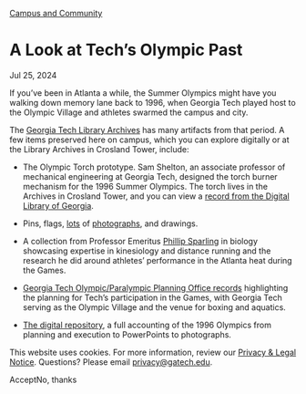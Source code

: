 [Campus and Community](https://www.gatech.edu/news/topic/campus-and-community)

# A Look at Tech’s Olympic Past

Jul 25, 2024


If you’ve been in Atlanta a while, the Summer Olympics might have you walking down memory lane back to 1996, when Georgia Tech played host to the Olympic Village and athletes swarmed the campus and city.

The [Georgia Tech Library Archives](https://library.gatech.edu/archives) has many artifacts from that period. A few items preserved here on campus, which you can explore digitally or at the Library Archives in Crosland Tower, include:

- The Olympic Torch prototype. Sam Shelton, an associate professor of mechanical engineering at Georgia Tech, designed the torch burner mechanism for the 1996 Summer Olympics. The torch lives in the Archives in Crosland Tower, and you can view a [record from the Digital Library of Georgia](https://dlg.usg.edu/record/gatecharchives_artifacts_6045).

- Pins, flags, [lots](https://finding-aids.library.gatech.edu/repositories/2/resources/144) of [photographs](https://finding-aids.library.gatech.edu/repositories/2/resources/201), and drawings.

- A collection from Professor Emeritus [Phillip Sparling](https://finding-aids.library.gatech.edu/repositories/2/resources/1910) in biology showcasing expertise in kinesiology and distance running and the research he did around athletes’ performance in the Atlanta heat during the Games.

- [Georgia Tech Olympic/Paralympic Planning Office records](https://finding-aids.library.gatech.edu/repositories/2/resources/238) highlighting the planning for Tech’s participation in the Games, with Georgia Tech serving as the Olympic Village and the venue for boxing and aquatics.

- [The digital repository](https://repository.gatech.edu/search?search=olympics&query=olympics), a full accounting of the 1996 Olympics from planning and execution to PowerPoints to photographs.

This website uses cookies. For more information, review our [Privacy & Legal Notice](https://www.gatech.edu/privacy). Questions? Please email [privacy@gatech.edu](mailto:privacy@gatech.edu).


AcceptNo, thanks